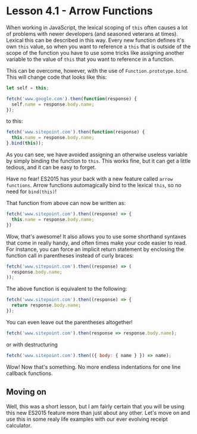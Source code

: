 # Lesson 4.1 - Arrow Functions

When working in JavaScript, the lexical scoping of `this` often causes a lot
of problems with newer developers (and seasoned veterans at times). Lexical
this can be described in this way. Every new function defines it's own `this`
value, so when you want to reference a `this` that is outside of the scope of
the function you have to use some tricks like assigning another variable to
the value of `this` that you want to reference in a function.

This can be overcome, however, with the use of `Function.prototype.bind`. This
will change code that looks like this:

```js
let self = this;

fetch('www.google.com').then(function(response) {
  self.name = response.body.name;
});
```

to this:

```js
fetch('www.sitepoint.com').then(function(response) {
  this.name = response.body.name;
}.bind(this));
```

As you can see, we have avoided assigning an otherwise useless variable by
simply binding the function to `this`. This works fine, but it can get a little
tedious, and it can be easy to forget.

Have no fear! ES2015 has your back with a new feature called `arrow functions`.
Arrow functions automagically bind to the lexical `this`, so no need for
`bind(this)`!

That function from above can now be written as:

```js
fetch('www.sitepoint.com').then((response) => {
  this.name = response.body.name;
})
```

Wow, that's awesome! It also allows you to use some shorthand syntaxes that
come in really handy, and often times make your code easier to read. For instance,
you can force an implicit return statement by enclosing the function call in
parentheses instead of curly braces:

```js
fetch('www.sitepoint.com').then((response) => (
  response.body.name;
));
```

The above function is equivalent to the following:

```js
fetch('www.sitepoint.com').then((response) => {
  return response.body.name;
});
```

You can even leave out the parentheses altogether!

```js
fetch('www.sitepoint.com').then(response => response.body.name);
```

or with destructuring

```js
fetch('www.sitepoint.com').then(({ body: { name } }) => name);
```

Wow! Now that's something. No more endless indentations for one line callback
functions.

## Moving on
Well, this was a short lesson, but I am fairly certain that you will be using
this new ES2015 feature more than just about any other. Let's move on and
use this in some realy life examples with our ever evolving receipt calculator.
